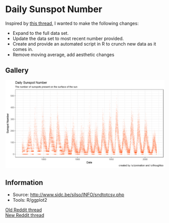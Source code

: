 # Daily Sunspot Number

Inspired by [this thread](https://www.reddit.com/r/dataisbeautiful/comments/3ilzsi/daily_sunspot_number_1900_to_aug_2015_with_11/), I wanted to make the following changes:

* Expand to the full data set.
* Update the data set to most recent number provided.
* Create and provide an automated script in R to crunch new data as it comes in.
* Remove moving average, add aesthetic changes

## Gallery

![Daily Sunspot Number over time](https://raw.githubusercontent.com/zonination/sunspots/master/sunspots.png)

## Information

* Source: http://www.sidc.be/silso/INFO/sndtotcsv.php
* Tools: R/ggplot2

[Old Reddit thread](https://www.reddit.com/r/dataisbeautiful/comments/3ilzsi/daily_sunspot_number_1900_to_aug_2015_with_11/)  
[New Reddit thread]()
